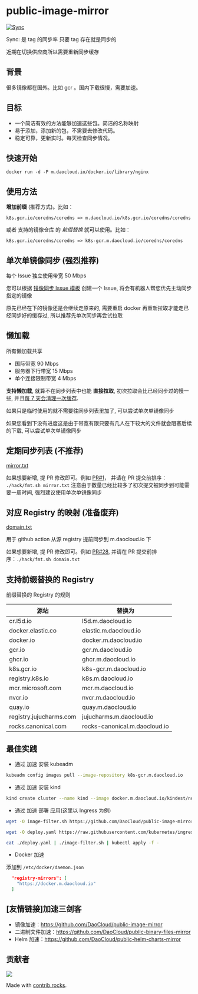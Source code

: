 # public-image-mirror

[![Sync](https://github.com/DaoCloud/public-image-mirror/raw/gh-pages/daocloud-sync-badge.svg)](https://github.com/DaoCloud/public-image-mirror/raw/gh-pages/daocloud-sync.log)

Sync: 是 tag 的同步率 只要 tag 存在就是同步的

近期在切换供应商所以需要重新同步缓存

## 背景
很多镜像都在国外。比如 gcr 。国内下载很慢，需要加速。

## 目标

* 一个简洁有效的方法能够加速这些包。简洁的名称映射
* 易于添加，添加新的包，不需要去修改代码。
* 稳定可靠，更新实时。每天检查同步情况。

## 快速开始

```
docker run -d -P m.daocloud.io/docker.io/library/nginx
```
## 使用方法

**增加前缀** (推荐方式)。比如：
```
k8s.gcr.io/coredns/coredns => m.daocloud.io/k8s.gcr.io/coredns/coredns
```

或者 支持的镜像仓库 的 *前缀替换* 就可以使用。比如：

```
k8s.gcr.io/coredns/coredns => k8s-gcr.m.daocloud.io/coredns/coredns
```

## 单次单镜像同步 (强烈推荐)

每个 Issue 独立使用带宽 50 Mbps

您可以根据 [镜像同步 Issue 模板](https://github.com/DaoCloud/public-image-mirror/issues/new?assignees=&labels=&projects=&template=sync-image.md&title=SYNC+IMAGE) 创建一个 Issue, 将会有机器人帮您优先主动同步指定的镜像

原先已经在下的镜像还是会继续走原来的, 需要重启 docker 再重新拉取才能走已经同步好的缓存过, 所以推荐先单次同步再尝试拉取

## 懒加载

所有懒加载共享
- 国际带宽 90 Mbps
- 服务器下行带宽 15 Mbps
- 单个连接限制带宽 4 Mbps

**支持懒加载**, 就算不在同步列表中也能 **直接拉取**, 初次拉取会比已经同步过的慢一些, 并且[每 7 天会清理一次缓存](https://github.com/distribution/distribution/blob/e3509fc1deedaab489dd8829cc438de8f4c77fc3/registry/proxy/proxymanifeststore.go#L15).

如果只是临时使用的就不需要往同步列表里加了, 可以尝试单次单镜像同步

如果您看到下没有进度这是由于带宽有限只要有几人在下较大的文件就会阻塞后续的下载, 可以尝试单次单镜像同步

## 定期同步列表 (不推荐)

[mirror.txt](mirror.txt)

如果想要新增, 提 PR 修改即可。例如 [PR#1](https://github.com/DaoCloud/public-image-mirror/pull/1/)， 并请在 PR 提交前排序： `./hack/fmt.sh mirror.txt`
注意由于数量已经比较多了初次提交被同步到可能需要一周时间, 强烈建议使用单次单镜像同步

## 对应 Registry 的映射 (准备废弃)

[domain.txt](domain.txt)

用于 github action 从源 registry 提前同步到 m.daocloud.io 下

如果想要新增, 提 PR 修改即可。例如 [PR#28](https://github.com/DaoCloud/public-image-mirror/pull/28),  并请在 PR 提交前排序：`./hack/fmt.sh domain.txt`

## 支持前缀替换的 Registry

前缀替换的 Registry 的规则

| 源站                    | 替换为                        |
| ----------------------- | ----------------------------- |
| cr.l5d.io               | l5d.m.daocloud.io             |
| docker.elastic.co       | elastic.m.daocloud.io         |
| docker.io               | docker.m.daocloud.io          |
| gcr.io                  | gcr.m.daocloud.io             |
| ghcr.io                 | ghcr.m.daocloud.io            |
| k8s.gcr.io              | k8s-gcr.m.daocloud.io         |
| registry.k8s.io         | k8s.m.daocloud.io             |
| mcr.microsoft.com       | mcr.m.daocloud.io             |
| nvcr.io                 | nvcr.m.daocloud.io            |
| quay.io                 | quay.m.daocloud.io            |
| registry.jujucharms.com | jujucharms.m.daocloud.io      |
| rocks.canonical.com     | rocks-canonical.m.daocloud.io |

## 最佳实践
* 通过 加速 安装 kubeadm
``` bash
kubeadm config images pull --image-repository k8s-gcr.m.daocloud.io
```

* 通过 加速 安装 kind

``` bash
kind create cluster --name kind --image docker.m.daocloud.io/kindest/node:v1.22.1
``` 

* 通过 加速 部署 应用(这里以 Ingress 为例)

``` bash
wget -O image-filter.sh https://github.com/DaoCloud/public-image-mirror/raw/main/hack/image-filter.sh && chmod +x image-filter.sh

wget -O deploy.yaml https://raw.githubusercontent.com/kubernetes/ingress-nginx/controller-v1.1.0/deploy/static/provider/baremetal/deploy.yaml

cat ./deploy.yaml | ./image-filter.sh | kubectl apply -f -
``` 

* Docker 加速

添加到 `/etc/docker/daemon.json`
``` json
  "registry-mirrors": [
    "https://docker.m.daocloud.io"
  ]
```

## [友情链接]加速三剑客

* 镜像加速：https://github.com/DaoCloud/public-image-mirror
* 二进制文件加速：https://github.com/DaoCloud/public-binary-files-mirror
* Helm 加速：https://github.com/DaoCloud/public-helm-charts-mirror


## 贡献者

<a href="https://github.com/DaoCloud/public-image-mirror/graphs/contributors">
  <img src="https://contrib.rocks/image?repo=DaoCloud/public-image-mirror" />
</a>

Made with [contrib.rocks](https://contrib.rocks).


